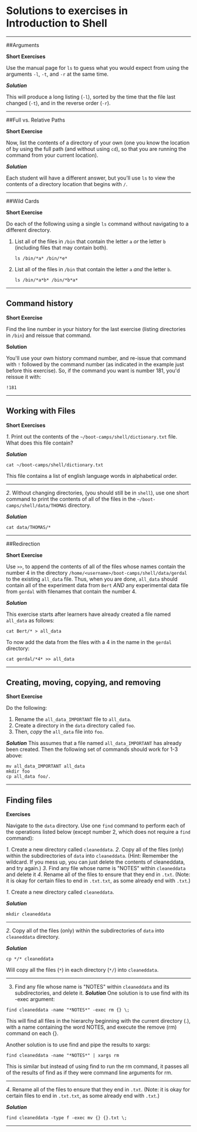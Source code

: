 # Solutions to exercises in Introduction to Shell

* * * *
##Arguments

**Short Exercises**

Use the manual page for `ls` to guess what you would expect from
using the arguments `-l`, `-t`, and `-r` at the same time.

***Solution***

This will produce a long listing (`-l`), sorted by the time that the
file last changed (`-t`), and in the reverse order (`-r`).

* * * *
##Full vs. Relative Paths

**Short Exercise**

Now, list the contents of a directory of your own (one you know the 
location of by using the full path (and without using `cd`), so that 
you are running the command from your current location).

***Solution***

Each student will have a different answer, but you'll use `ls` to view 
the contents of a directory location that begins with `/`.

* * * *
##Wild Cards

**Short Exercise**

Do each of the following using a single `ls` command without
navigating to a different directory.

1.  List all of the files in `/bin` that contain the letter `a` _or_ the letter `b` 
(including files that may contain both).

    `ls /bin/*a* /bin/*e*`

2.  List all of the files in `/bin` that contain the letter `a` _and_ the letter `b`.

    `ls /bin/*a*b* /bin/*b*a*`

* * * *
## Command history

**Short Exercise**

Find the line number in your history for the last exercise (listing
directories in `/bin`) and reissue that command.

**Solution**

You'll use your own history command number, and re-issue that command with `!` 
followed by the command number (as indicated in the example just before this exercise). 
So, if the command you want is number 181, you'd reissue it with:
```
!181
```


* * * *
## Working with Files

**Short Exercises**

*1*.  Print out the contents of the `~/boot-camps/shell/dictionary.txt`
    file. What does this file contain?

***Solution***

```
cat ~/boot-camps/shell/dictionary.txt
```

This file contains a list of english language words in alphabetical order.

* * * *
*2*.  Without changing directories, (you should still be in `shell`),
    use one short command to print the contents of all of the files in
    the `~/boot-camps/shell/data/THOMAS` directory.

***Solution***

```
cat data/THOMAS/*
```

* * * *
##Redirection

**Short Exercise**

Use `>>`, to append the contents of all of the files whose names
contain the number 4 in the directory `/home/<username>/boot-camps/shell/data/gerdal` 
to the existing `all_data` file. Thus, when you are done, `all_data`
should contain all of the experiment data from `Bert` *AND* any
experimental data file from `gerdal` with filenames that contain the
number 4.

***Solution***

This exercise starts after learners have already created a file
named `all_data` as follows:

```
cat Bert/* > all_data
```

To now add the data from the files with a 4 in the name in the
`gerdal` directory:

```
cat gerdal/*4* >> all_data
```

* * * * 
## Creating, moving, copying, and removing

**Short Exercise**

Do the following:

1.  Rename the `all_data_IMPORTANT` file to `all_data`.
2.  Create a directory in the `data` directory called `foo`.
3.  Then, *copy* the `all_data` file into `foo`.

***Solution***
This assumes that a file named `all_data_IMPORTANT` has already been created.
Then the following set of commands should work for 1-3 above:

```
mv all_data_IMPORTANT all_data
mkdir foo
cp all_data foo/.
```

* * * * 
## Finding files

**Exercises**

Navigate to the `data` directory. Use one `find` command to perform each
of the operations listed below (except number 2, which does not
require a `find` command):

*1*. Create a new directory called `cleaneddata`.
*2*. Copy all of the files (only) within the subdirectories of `data` into `cleaneddata`.
(Hint: Remember the wildcard. If you mess up, you can just delete the 
contents of cleaneddata, and try again.)
*3*.  Find any file whose name is "NOTES" within `cleaneddata` and delete it 
*4*. Rename all of the files to ensure that they end in `.txt`. 
(Note: it is okay for certain files to end in `.txt.txt`, as some 
already end with `.txt`.)


*1*.  Create a new directory called `cleaneddata`.

***Solution***

```
mkdir cleaneddata
```

* * * *
*2*.  Copy all of the files (only) within the subdirectories of `data` into `cleaneddata` directory.

***Solution***

```
cp */* cleaneddata
```

Will copy all the files (`*`) in each directory (`*/`) into `cleaneddata`.

* * * *
3. Find any file whose name is "NOTES" within `cleaneddata` and its subdirectories, and delete it.
***Solution***
One solution is to use find with its -exec argument:

```
find cleaneddata -name "*NOTES*" -exec rm {} \;
```

This will find all files in the hierarchy beginning with the current
directory (.), with a name containing the word NOTES, and execute the
remove (rm) command on each {}.

Another solution is to use find and pipe the results to xargs:

```
find cleaneddata -name "*NOTES*" | xargs rm
```

This is similar but instead of using find to run the rm command, it
passes all of the results of find as if they were command line
arguments for rm.

* * * *
*4*. Rename all of the files to ensure that they end in `.txt`. 
(Note: it is okay for certain files to end in `.txt.txt`, as some 
already end with `.txt`.)

***Solution***
```
find cleaneddata -type f -exec mv {} {}.txt \;
```

* * * *

